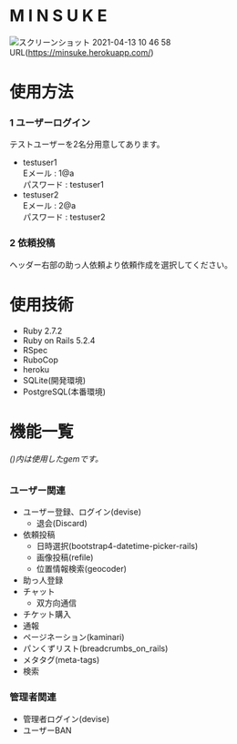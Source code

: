 # M I N S U K E
![スクリーンショット 2021-04-13 10 46 58](https://user-images.githubusercontent.com/69122070/114484751-bc413a80-9c45-11eb-8b0e-7d924fe3d3fe.png)
URL(https://minsuke.herokuapp.com/)

# 使用方法
### 1 ユーザーログイン
テストユーザーを2名分用意してあります。
* testuser1      
Eメール : 1@a      
パスワード : testuser1
* testuser2      
Eメール : 2@a      
パスワード : testuser2

### 2 依頼投稿
ヘッダー右部の助っ人依頼より依頼作成を選択してください。



# 使用技術
* Ruby 2.7.2
* Ruby on Rails 5.2.4
* RSpec
* RuboCop
* heroku
* SQLite(開発環境)
* PostgreSQL(本番環境)

# 機能一覧
###### ()内は使用したgemです。
### ユーザー関連
  * ユーザー登録、ログイン(devise)
    - 退会(Discard)
  * 依頼投稿
    - 日時選択(bootstrap4-datetime-picker-rails)
    - 画像投稿(refile)
    - 位置情報検索(geocoder)
  * 助っ人登録
  * チャット
    - 双方向通信
  * チケット購入
  * 通報
  * ページネーション(kaminari)
  * パンくずリスト(breadcrumbs_on_rails)
  * メタタグ(meta-tags)
  * 検索
### 管理者関連
  * 管理者ログイン(devise)
  * ユーザーBAN

